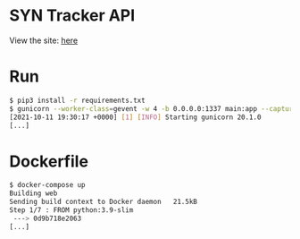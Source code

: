 # SYN Tracker API

View the site: [here](https://synapse.dorime.org)

# Run

```sh
$ pip3 install -r requirements.txt
$ gunicorn --worker-class=gevent -w 4 -b 0.0.0.0:1337 main:app --capture-output
[2021-10-11 19:30:17 +0000] [1] [INFO] Starting gunicorn 20.1.0
[...]
```

# Dockerfile

```sh
$ docker-compose up
Building web
Sending build context to Docker daemon   21.5kB
Step 1/7 : FROM python:3.9-slim
 ---> 0d9b718e2063
[...]
```
